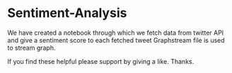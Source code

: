 # Sentiment-Analysis

We have created a notebook through which we fetch data from twitter API and give a sentiment score to each fetched tweet
Graphstream file is used to stream graph.

If you find these helpful please support by giving a like.
Thanks.
